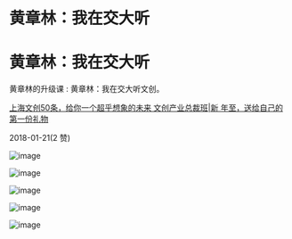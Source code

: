 # 黄章林：我在交大听

# 黄章林：我在交大听

黄章林的升级课 : 黄章林：我在交大听文创。

[上海文创](https://mp.weixin.qq.com/s/twGoaqVQWKbUtIghJGU8Vw)[50](https://mp.weixin.qq.com/s/twGoaqVQWKbUtIghJGU8Vw)[条，给你一个超乎想象的未来 文创产业总裁班](https://mp.weixin.qq.com/s/twGoaqVQWKbUtIghJGU8Vw)[|](https://mp.weixin.qq.com/s/twGoaqVQWKbUtIghJGU8Vw)[新 年至，送给自己的第一份礼物](https://mp.weixin.qq.com/s/twGoaqVQWKbUtIghJGU8Vw)

2018-01-21(2 赞)

![image](img/Image_324.png)

![image](img/Image_325.png)

![image](img/Image_326.png)

![image](img/Image_327.png)

![image](img/Image_328.png)